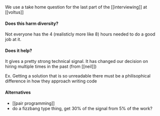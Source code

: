 We use  a take home question for the last part of the [[interviewing]] at [[voltus]]

#### Does this harm diversity?
Not everyone has the 4 (realisticly more like 8) hours needed to do a good job at it.


#### Does it help?
It gives a pretty strong technical signal. It has changed our decision on hiring multiple times in the past (from [[neil]])

Ex. Getting a solution that is so unreadable there must be a philisophical difference in how they approach writing code
   
#### Alternatives
- [[pair programming]]
- do a fizzbang type thing, get 30% of the signal from 5% of the work?